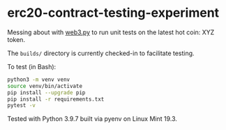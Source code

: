 # erc20-contract-testing-experiment

Messing about with [web3.py](https://web3py.readthedocs.io/en/stable/) to run unit tests on the latest hot coin: XYZ token.

The `builds/` directory is currently checked-in to facilitate testing.

To test (in Bash):
```bash
python3 -m venv venv
source venv/bin/activate
pip install --upgrade pip
pip install -r requirements.txt
pytest -v
```

Tested with Python 3.9.7 built via pyenv on Linux Mint 19.3.
